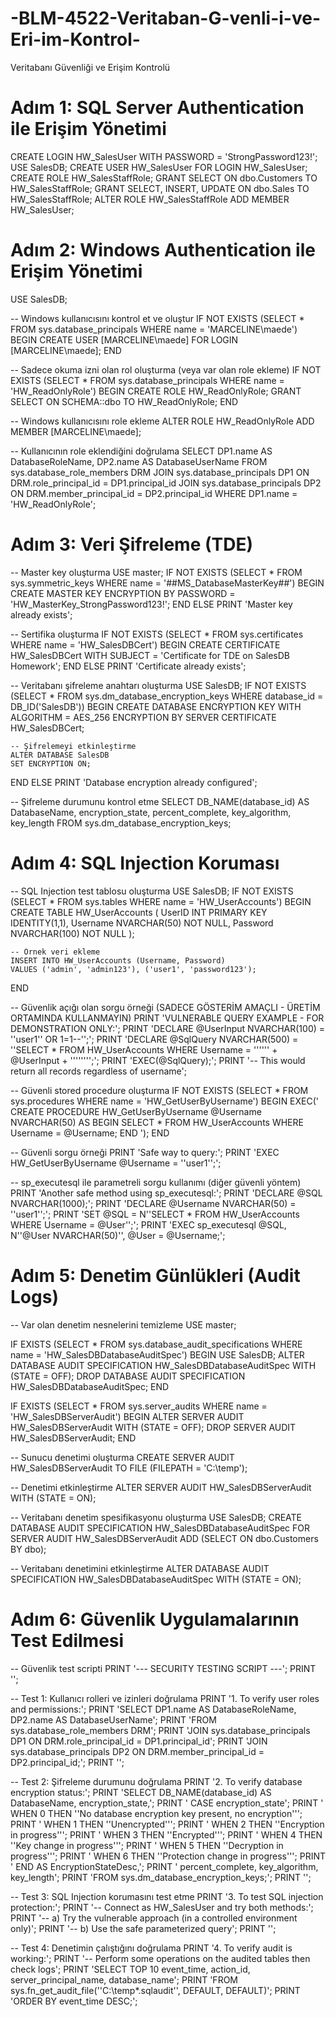 # -BLM-4522-Veritaban-G-venli-i-ve-Eri-im-Kontrol-
Veritabanı Güvenliği ve Erişim Kontrolü

# Adım 1: SQL Server Authentication ile Erişim Yönetimi
CREATE LOGIN HW_SalesUser WITH PASSWORD = 'StrongPassword123!';
USE SalesDB;
CREATE USER HW_SalesUser FOR LOGIN HW_SalesUser;
CREATE ROLE HW_SalesStaffRole;
GRANT SELECT ON dbo.Customers TO HW_SalesStaffRole;
GRANT SELECT, INSERT, UPDATE ON dbo.Sales TO HW_SalesStaffRole;
ALTER ROLE HW_SalesStaffRole ADD MEMBER HW_SalesUser;

# Adım 2: Windows Authentication ile Erişim Yönetimi
USE SalesDB;

-- Windows kullanıcısını kontrol et ve oluştur
IF NOT EXISTS (SELECT * FROM sys.database_principals WHERE name = 'MARCELINE\maede')
BEGIN
    CREATE USER [MARCELINE\maede] FOR LOGIN [MARCELINE\maede];
END

-- Sadece okuma izni olan rol oluşturma (veya var olan role ekleme)
IF NOT EXISTS (SELECT * FROM sys.database_principals WHERE name = 'HW_ReadOnlyRole')
BEGIN
    CREATE ROLE HW_ReadOnlyRole;
    GRANT SELECT ON SCHEMA::dbo TO HW_ReadOnlyRole;
END

-- Windows kullanıcısını role ekleme
ALTER ROLE HW_ReadOnlyRole ADD MEMBER [MARCELINE\maede];

-- Kullanıcının role eklendiğini doğrulama
SELECT 
    DP1.name AS DatabaseRoleName,
    DP2.name AS DatabaseUserName
FROM sys.database_role_members DRM
JOIN sys.database_principals DP1 ON DRM.role_principal_id = DP1.principal_id
JOIN sys.database_principals DP2 ON DRM.member_principal_id = DP2.principal_id
WHERE DP1.name = 'HW_ReadOnlyRole';

# Adım 3: Veri Şifreleme (TDE)

-- Master key oluşturma
USE master;
IF NOT EXISTS (SELECT * FROM sys.symmetric_keys WHERE name = '##MS_DatabaseMasterKey##')
BEGIN
    CREATE MASTER KEY ENCRYPTION BY PASSWORD = 'HW_MasterKey_StrongPassword123!';
END
ELSE
    PRINT 'Master key already exists';

-- Sertifika oluşturma
IF NOT EXISTS (SELECT * FROM sys.certificates WHERE name = 'HW_SalesDBCert')
BEGIN
    CREATE CERTIFICATE HW_SalesDBCert WITH SUBJECT = 'Certificate for TDE on SalesDB Homework';
END
ELSE
    PRINT 'Certificate already exists';

-- Veritabanı şifreleme anahtarı oluşturma
USE SalesDB;
IF NOT EXISTS (SELECT * FROM sys.dm_database_encryption_keys WHERE database_id = DB_ID('SalesDB'))
BEGIN
    CREATE DATABASE ENCRYPTION KEY
    WITH ALGORITHM = AES_256
    ENCRYPTION BY SERVER CERTIFICATE HW_SalesDBCert;

    -- Şifrelemeyi etkinleştirme
    ALTER DATABASE SalesDB
    SET ENCRYPTION ON;
END
ELSE
    PRINT 'Database encryption already configured';

-- Şifreleme durumunu kontrol etme
SELECT DB_NAME(database_id) AS DatabaseName, 
       encryption_state, 
       percent_complete, 
       key_algorithm, 
       key_length
FROM sys.dm_database_encryption_keys;

# Adım 4: SQL Injection Koruması

-- SQL Injection test tablosu oluşturma
USE SalesDB;
IF NOT EXISTS (SELECT * FROM sys.tables WHERE name = 'HW_UserAccounts')
BEGIN
    CREATE TABLE HW_UserAccounts (
        UserID INT PRIMARY KEY IDENTITY(1,1),
        Username NVARCHAR(50) NOT NULL,
        Password NVARCHAR(100) NOT NULL
    );
    
    -- Örnek veri ekleme
    INSERT INTO HW_UserAccounts (Username, Password)
    VALUES ('admin', 'admin123'), ('user1', 'password123');
END

-- Güvenlik açığı olan sorgu örneği (SADECE GÖSTERİM AMAÇLI - ÜRETİM ORTAMINDA KULLANMAYIN)
PRINT 'VULNERABLE QUERY EXAMPLE - FOR DEMONSTRATION ONLY:';
PRINT 'DECLARE @UserInput NVARCHAR(100) = ''user1'' OR 1=1--'';';
PRINT 'DECLARE @SqlQuery NVARCHAR(500) = ''SELECT * FROM HW_UserAccounts WHERE Username = '''''' + @UserInput + '''''''';';
PRINT 'EXEC(@SqlQuery);';
PRINT '-- This would return all records regardless of username';

-- Güvenli stored procedure oluşturma
IF NOT EXISTS (SELECT * FROM sys.procedures WHERE name = 'HW_GetUserByUsername')
BEGIN
    EXEC('
    CREATE PROCEDURE HW_GetUserByUsername
        @Username NVARCHAR(50)
    AS
    BEGIN
        SELECT * FROM HW_UserAccounts WHERE Username = @Username;
    END
    ');
END

-- Güvenli sorgu örneği
PRINT 'Safe way to query:';
PRINT 'EXEC HW_GetUserByUsername @Username = ''user1'';';

-- sp_executesql ile parametreli sorgu kullanımı (diğer güvenli yöntem)
PRINT 'Another safe method using sp_executesql:';
PRINT 'DECLARE @SQL NVARCHAR(1000);';
PRINT 'DECLARE @Username NVARCHAR(50) = ''user1'';';
PRINT 'SET @SQL = N''SELECT * FROM HW_UserAccounts WHERE Username = @User'';';
PRINT 'EXEC sp_executesql @SQL, N''@User NVARCHAR(50)'', @User = @Username;';

# Adım 5: Denetim Günlükleri (Audit Logs)

-- Var olan denetim nesnelerini temizleme
USE master;

IF EXISTS (SELECT * FROM sys.database_audit_specifications WHERE name = 'HW_SalesDBDatabaseAuditSpec')
BEGIN
    USE SalesDB;
    ALTER DATABASE AUDIT SPECIFICATION HW_SalesDBDatabaseAuditSpec WITH (STATE = OFF);
    DROP DATABASE AUDIT SPECIFICATION HW_SalesDBDatabaseAuditSpec;
END

IF EXISTS (SELECT * FROM sys.server_audits WHERE name = 'HW_SalesDBServerAudit')
BEGIN
    ALTER SERVER AUDIT HW_SalesDBServerAudit WITH (STATE = OFF);
    DROP SERVER AUDIT HW_SalesDBServerAudit;
END

-- Sunucu denetimi oluşturma
CREATE SERVER AUDIT HW_SalesDBServerAudit 
TO FILE (FILEPATH = 'C:\temp\');

-- Denetimi etkinleştirme
ALTER SERVER AUDIT HW_SalesDBServerAudit WITH (STATE = ON);

-- Veritabanı denetim spesifikasyonu oluşturma
USE SalesDB;
CREATE DATABASE AUDIT SPECIFICATION HW_SalesDBDatabaseAuditSpec
FOR SERVER AUDIT HW_SalesDBServerAudit
ADD (SELECT ON dbo.Customers BY dbo);

-- Veritabanı denetimini etkinleştirme
ALTER DATABASE AUDIT SPECIFICATION HW_SalesDBDatabaseAuditSpec
WITH (STATE = ON);

# Adım 6: Güvenlik Uygulamalarının Test Edilmesi

-- Güvenlik test scripti
PRINT '--- SECURITY TESTING SCRIPT ---';
PRINT '';

-- Test 1: Kullanıcı rolleri ve izinleri doğrulama
PRINT '1. To verify user roles and permissions:';
PRINT 'SELECT DP1.name AS DatabaseRoleName, DP2.name AS DatabaseUserName';
PRINT 'FROM sys.database_role_members DRM';
PRINT 'JOIN sys.database_principals DP1 ON DRM.role_principal_id = DP1.principal_id';
PRINT 'JOIN sys.database_principals DP2 ON DRM.member_principal_id = DP2.principal_id;';
PRINT '';

-- Test 2: Şifreleme durumunu doğrulama
PRINT '2. To verify database encryption status:';
PRINT 'SELECT DB_NAME(database_id) AS DatabaseName, encryption_state,';
PRINT '       CASE encryption_state';
PRINT '           WHEN 0 THEN ''No database encryption key present, no encryption''';
PRINT '           WHEN 1 THEN ''Unencrypted''';
PRINT '           WHEN 2 THEN ''Encryption in progress''';
PRINT '           WHEN 3 THEN ''Encrypted''';
PRINT '           WHEN 4 THEN ''Key change in progress''';
PRINT '           WHEN 5 THEN ''Decryption in progress''';
PRINT '           WHEN 6 THEN ''Protection change in progress''';
PRINT '       END AS EncryptionStateDesc,';
PRINT '       percent_complete, key_algorithm, key_length';
PRINT 'FROM sys.dm_database_encryption_keys;';
PRINT '';

-- Test 3: SQL Injection korumasını test etme
PRINT '3. To test SQL injection protection:';
PRINT '-- Connect as HW_SalesUser and try both methods:';
PRINT '-- a) Try the vulnerable approach (in a controlled environment only)';
PRINT '-- b) Use the safe parameterized query';
PRINT '';

-- Test 4: Denetimin çalıştığını doğrulama
PRINT '4. To verify audit is working:';
PRINT '-- Perform some operations on the audited tables then check logs';
PRINT 'SELECT TOP 10 event_time, action_id, server_principal_name, database_name';
PRINT 'FROM sys.fn_get_audit_file(''C:\temp\*.sqlaudit'', DEFAULT, DEFAULT)';
PRINT 'ORDER BY event_time DESC;';
